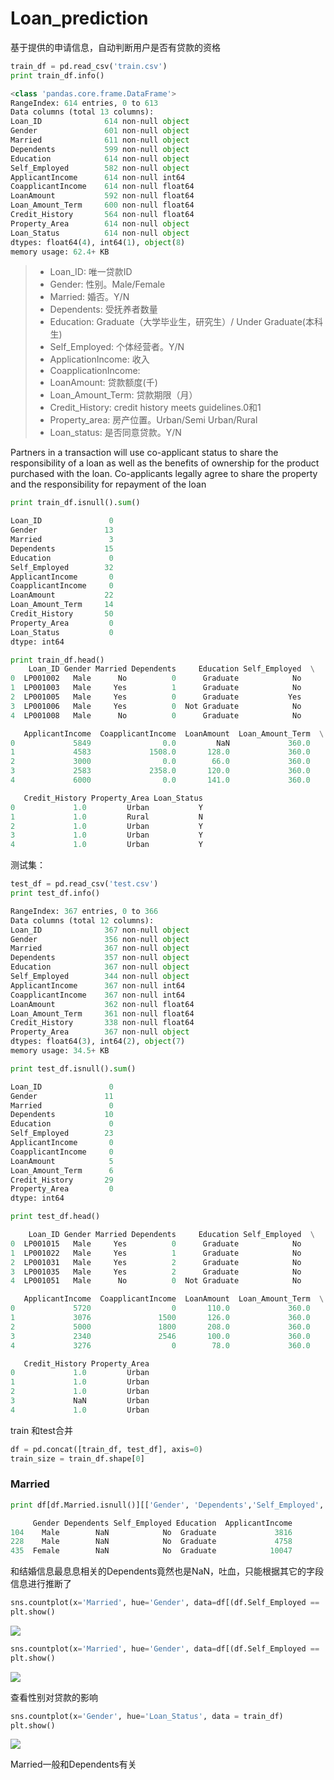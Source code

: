 # Loan_prediction
基于提供的申请信息，自动判断用户是否有贷款的资格
```python
train_df = pd.read_csv('train.csv')
print train_df.info()

<class 'pandas.core.frame.DataFrame'>
RangeIndex: 614 entries, 0 to 613
Data columns (total 13 columns):
Loan_ID              614 non-null object
Gender               601 non-null object
Married              611 non-null object
Dependents           599 non-null object
Education            614 non-null object
Self_Employed        582 non-null object
ApplicantIncome      614 non-null int64
CoapplicantIncome    614 non-null float64
LoanAmount           592 non-null float64
Loan_Amount_Term     600 non-null float64
Credit_History       564 non-null float64
Property_Area        614 non-null object
Loan_Status          614 non-null object
dtypes: float64(4), int64(1), object(8)
memory usage: 62.4+ KB
```
> - Loan_ID: 唯一贷款ID
> - Gender: 性别。Male/Female
> - Married: 婚否。Y/N
> - Dependents: 受抚养者数量
> - Education: Graduate（大学毕业生，研究生）/ Under Graduate(本科生)
> - Self_Employed: 个体经营者。Y/N
> - ApplicationIncome: 收入
> - CoapplicationIncome: 
> - LoanAmount: 贷款额度(千)
> - Loan_Amount_Term: 贷款期限（月）
> - Credit_History: credit history meets guidelines.0和1
> - Property_area: 房产位置。Urban/Semi Urban/Rural
> - Loan_status: 是否同意贷款。Y/N

Partners in a transaction will use co-applicant status to share the responsibility of a loan as well as the benefits of ownership for the product purchased with the loan. Co-applicants legally agree to share the property and the responsibility for repayment of the loan

```python
print train_df.isnull().sum()

Loan_ID               0
Gender               13
Married               3
Dependents           15
Education             0
Self_Employed        32
ApplicantIncome       0
CoapplicantIncome     0
LoanAmount           22
Loan_Amount_Term     14
Credit_History       50
Property_Area         0
Loan_Status           0
dtype: int64
```

```python
print train_df.head()
    Loan_ID Gender Married Dependents     Education Self_Employed  \
0  LP001002   Male      No          0      Graduate            No   
1  LP001003   Male     Yes          1      Graduate            No   
2  LP001005   Male     Yes          0      Graduate           Yes   
3  LP001006   Male     Yes          0  Not Graduate            No   
4  LP001008   Male      No          0      Graduate            No   

   ApplicantIncome  CoapplicantIncome  LoanAmount  Loan_Amount_Term  \
0             5849                0.0         NaN             360.0   
1             4583             1508.0       128.0             360.0   
2             3000                0.0        66.0             360.0   
3             2583             2358.0       120.0             360.0   
4             6000                0.0       141.0             360.0   

   Credit_History Property_Area Loan_Status  
0             1.0         Urban           Y  
1             1.0         Rural           N  
2             1.0         Urban           Y  
3             1.0         Urban           Y  
4             1.0         Urban           Y 
```
测试集：
```python
test_df = pd.read_csv('test.csv')
print test_df.info()

RangeIndex: 367 entries, 0 to 366
Data columns (total 12 columns):
Loan_ID              367 non-null object
Gender               356 non-null object
Married              367 non-null object
Dependents           357 non-null object
Education            367 non-null object
Self_Employed        344 non-null object
ApplicantIncome      367 non-null int64
CoapplicantIncome    367 non-null int64
LoanAmount           362 non-null float64
Loan_Amount_Term     361 non-null float64
Credit_History       338 non-null float64
Property_Area        367 non-null object
dtypes: float64(3), int64(2), object(7)
memory usage: 34.5+ KB
```

```python
print test_df.isnull().sum()

Loan_ID               0
Gender               11
Married               0
Dependents           10
Education             0
Self_Employed        23
ApplicantIncome       0
CoapplicantIncome     0
LoanAmount            5
Loan_Amount_Term      6
Credit_History       29
Property_Area         0
dtype: int64
```

```python
print test_df.head()

    Loan_ID Gender Married Dependents     Education Self_Employed  \
0  LP001015   Male     Yes          0      Graduate            No   
1  LP001022   Male     Yes          1      Graduate            No   
2  LP001031   Male     Yes          2      Graduate            No   
3  LP001035   Male     Yes          2      Graduate            No   
4  LP001051   Male      No          0  Not Graduate            No   

   ApplicantIncome  CoapplicantIncome  LoanAmount  Loan_Amount_Term  \
0             5720                  0       110.0             360.0   
1             3076               1500       126.0             360.0   
2             5000               1800       208.0             360.0   
3             2340               2546       100.0             360.0   
4             3276                  0        78.0             360.0   

   Credit_History Property_Area  
0             1.0         Urban  
1             1.0         Urban  
2             1.0         Urban  
3             NaN         Urban  
4             1.0         Urban
```

train 和test合并
```python
df = pd.concat([train_df, test_df], axis=0)
train_size = train_df.shape[0]
```
### Married
```python
print df[df.Married.isnull()][['Gender', 'Dependents','Self_Employed', 'Education', 'ApplicantIncome']]

     Gender Dependents Self_Employed Education  ApplicantIncome
104    Male        NaN            No  Graduate             3816
228    Male        NaN            No  Graduate             4758
435  Female        NaN            No  Graduate            10047
```
和结婚信息最息息相关的Dependents竟然也是NaN，吐血，只能根据其它的字段信息进行推断了

```python
sns.countplot(x='Married', hue='Gender', data=df[(df.Self_Employed == 'No') & (df.Education == 'Graduate') & (df.ApplicantIncome > 10000)])
plt.show()
```
![](raw/figure_2.png?raw=true)

```python
sns.countplot(x='Married', hue='Gender', data=df[(df.Self_Employed == 'No') & (df.Education == 'Graduate') & (df.ApplicantIncome < 5000)])
plt.show()
```
![](raw/figure_3.png?raw=true)

查看性别对贷款的影响
```python
sns.countplot(x='Gender', hue='Loan_Status', data = train_df)
plt.show()
```
![](raw/figure_1.png?raw=true)

Married一般和Dependents有关
